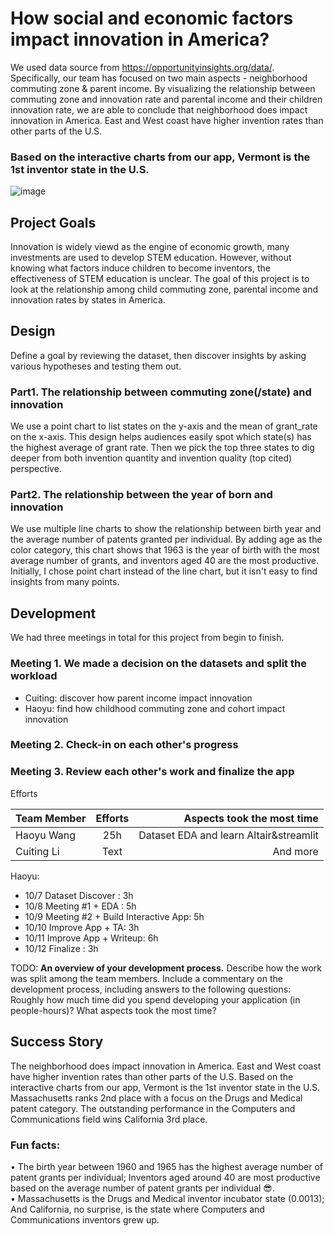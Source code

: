# How social and economic factors impact innovation in America? <br />
We used data source from https://opportunityinsights.org/data/. Specifically, our team has focused on two main aspects - neighborhood commuting zone & parent income.
By visualizing the relationship between commuting zone and innovation rate and parental income and their children innovation rate, we are able to conclude that neighborhood does impact innovation in America. East and West coast have higher invention rates than other parts of the U.S.  <br />
### Based on the interactive charts from our app, Vermont is the 1st inventor state in the U.S. 
![image](https://user-images.githubusercontent.com/75749274/195476987-e54a8120-7b2f-4975-9e57-b92aedbe7705.png)
## Project Goals

Innovation is widely viewd as the engine of economic growth, many investments are used to develop STEM education. However, without knowing what factors induce children to become inventors, the effectiveness of STEM education is unclear. The goal of this project is to look at the relationship among child commuting zone, parental income and innovation rates by states in America. 


## Design

Define a goal by reviewing the dataset, then discover insights by asking various hypotheses and testing them out.
### Part1. The relationship between commuting zone(/state) and innovation
We use a point chart to list states on the y-axis and the mean of grant_rate on the x-axis. This design helps audiences easily spot which state(s) has the highest average of grant rate. Then we pick the top three states to dig deeper from both invention quantity and invention quality (top cited) perspective.

### Part2. The relationship between the year of born and innovation
We use multiple line charts to show the relationship between birth year and the average number of patents granted per individual. By adding age as the color category, this chart shows that 1963 is the year of birth with the most average number of grants, and inventors aged 40 are the most productive. Initially, I chose point chart instead of the line chart, but it isn't easy to find insights from many points. 


## Development

We had three meetings in total for this project from begin to finish.  <br />
### Meeting 1. We made a decision on the datasets and split the workload 
-	Cuiting: discover how parent income impact innovation
-	Haoyu: find how childhood commuting zone and cohort impact innovation 
### Meeting 2. Check-in on each other's progress
### Meeting 3. Review each other's work and finalize the app

Efforts		


| Team Member     | Efforts                        | Aspects took the most time               |
| :---            |    :----:                      |                                     ---: |
| Haoyu Wang      | 25h                            | Dataset EDA and learn Altair&streamlit   |
| Cuiting Li      | Text                           | And more                                 |

Haoyu: 
- 10/7    Dataset Discover : 3h 
- 10/8    Meeting #1 + EDA : 5h
- 10/9    Meeting #2 + Build Interactive App: 5h
- 10/10   Improve App + TA: 3h
- 10/11   Improve App + Writeup: 6h	
- 10/12   Finalize : 3h



TODO: **An overview of your development process.** Describe how the work was split among the team members. Include a commentary on the development process, including answers to the following questions: Roughly how much time did you spend developing your application (in people-hours)? What aspects took the most time?

## Success Story

The neighborhood does impact innovation in America. East and West coast have higher invention rates than other parts of the U.S.  Based on the interactive charts from our app, Vermont is the 1st inventor state in the U.S.  Massachusetts ranks 2nd place with a focus on the Drugs and Medical patent category. The outstanding performance in the Computers and Communications field wins California 3rd place.  <br />
### Fun facts: 
•	The birth year between 1960 and 1965 has the highest average number of patent grants per individual; Inventors aged around 40 are most productive based on the average number of patent grants per individual 😎.  <br />
• Massachusetts is the Drugs and Medical inventor incubator state (0.0013); And California, no surprise, is the state where Computers and Communications inventors grew up. 

